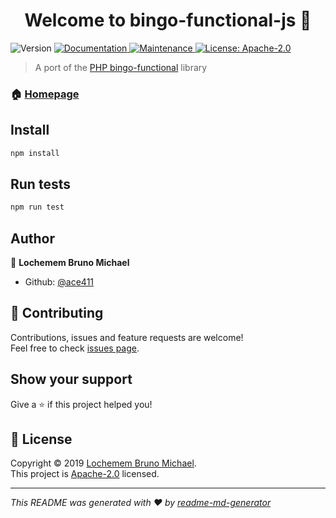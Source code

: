 <h1 align="center">Welcome to bingo-functional-js 👋</h1>
<p>
  <img alt="Version" src="https://img.shields.io/badge/version-1.0.0-blue.svg?cacheSeconds=2592000" />
  <a href="https://github.com/ace411/bingo-functional-js#readme">
    <img alt="Documentation" src="https://img.shields.io/badge/documentation-yes-brightgreen.svg" target="_blank" />
  </a>
  <a href="https://github.com/ace411/bingo-functional-js/graphs/commit-activity">
    <img alt="Maintenance" src="https://img.shields.io/badge/Maintained%3F-yes-green.svg" target="_blank" />
  </a>
  <a href="https://github.com/ace411/bingo-functional-js/blob/master/LICENSE">
    <img alt="License: Apache-2.0" src="https://img.shields.io/badge/License-Apache-2.0-yellow.svg" target="_blank" />
  </a>
</p>

> A port of the [PHP bingo-functional](https://github.com/ace411/bingo-functional) library

### 🏠 [Homepage](https://github.com/ace411/bingo-functional-js#readme)

## Install

```sh
npm install
```

## Run tests

```sh
npm run test
```

## Author

👤 **Lochemem Bruno Michael**

* Github: [@ace411](https://github.com/ace411)

## 🤝 Contributing

Contributions, issues and feature requests are welcome!<br />Feel free to check [issues page](https://github.com/ace411/bingo-functional-js/issues).

## Show your support

Give a ⭐️ if this project helped you!

## 📝 License

Copyright © 2019 [Lochemem Bruno Michael](https://github.com/ace411).<br />
This project is [Apache-2.0](https://github.com/ace411/bingo-functional-js/blob/master/LICENSE) licensed.

***
_This README was generated with ❤️ by [readme-md-generator](https://github.com/kefranabg/readme-md-generator)_